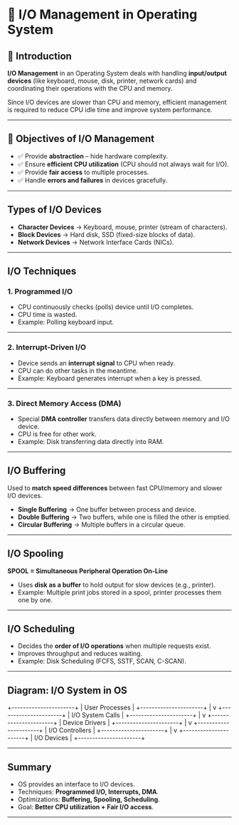 # 📘 I/O Management in Operating System

## 🔹 Introduction
**I/O Management** in an Operating System deals with handling **input/output devices** (like keyboard, mouse, disk, printer, network cards) and coordinating their operations with the CPU and memory.  

Since I/O devices are slower than CPU and memory, efficient management is required to reduce CPU idle time and improve system performance.

---

## 🔹 Objectives of I/O Management
- ✅ Provide **abstraction** – hide hardware complexity.  
- ✅ Ensure **efficient CPU utilization** (CPU should not always wait for I/O).  
- ✅ Provide **fair access** to multiple processes.  
- ✅ Handle **errors and failures** in devices gracefully.  

---

##  Types of I/O Devices
- **Character Devices** → Keyboard, mouse, printer (stream of characters).  
- **Block Devices** → Hard disk, SSD (fixed-size blocks of data).  
- **Network Devices** → Network Interface Cards (NICs).  

---

##  I/O Techniques

### 1. **Programmed I/O**
- CPU continuously checks (polls) device until I/O completes.  
-  CPU time is wasted.  
- Example: Polling keyboard input.  

---

### 2. **Interrupt-Driven I/O**
- Device sends an **interrupt signal** to CPU when ready.  
-  CPU can do other tasks in the meantime.  
- Example: Keyboard generates interrupt when a key is pressed.  

---

### 3. **Direct Memory Access (DMA)**
- Special **DMA controller** transfers data directly between memory and I/O device.  
-  CPU is free for other work.  
- Example: Disk transferring data directly into RAM.  

---

##  I/O Buffering
Used to **match speed differences** between fast CPU/memory and slower I/O devices.  

- **Single Buffering** → One buffer between process and device.  
- **Double Buffering** → Two buffers, while one is filled the other is emptied.  
- **Circular Buffering** → Multiple buffers in a circular queue.  

---

##  I/O Spooling
**SPOOL = Simultaneous Peripheral Operation On-Line**  

- Uses **disk as a buffer** to hold output for slow devices (e.g., printer).  
- Example: Multiple print jobs stored in a spool, printer processes them one by one.  

---

##  I/O Scheduling
- Decides the **order of I/O operations** when multiple requests exist.  
- Improves throughput and reduces waiting.  
- Example: Disk Scheduling (FCFS, SSTF, SCAN, C-SCAN).  

---

##  Diagram: I/O System in OS
+----------------------+
| User Processes |
+----------------------+
|
v
+----------------------+
| I/O System Calls |
+----------------------+
|
v
+----------------------+
| Device Drivers |
+----------------------+
|
v
+----------------------+
| I/O Controllers |
+----------------------+
|
v
+----------------------+
| I/O Devices |
+----------------------+


---

##  Summary
- OS provides an interface to I/O devices.  
- Techniques: **Programmed I/O, Interrupts, DMA**.  
- Optimizations: **Buffering, Spooling, Scheduling**.  
- Goal: **Better CPU utilization + Fair I/O access**.  

---
